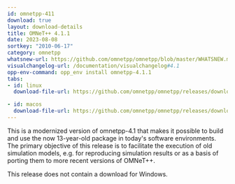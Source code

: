 ```yaml
---
id: omnetpp-411
download: true
layout: download-details
title: OMNeT++ 4.1.1
date: 2023-08-08
sortkey: "2010-06-17"
category: omnetpp
whatsnew-url: https://github.com/omnetpp/omnetpp/blob/master/WHATSNEW.md#omnet-411-august-2023
visualchangelog-url: /documentation/visualchangelog#4.1
opp-env-command: opp_env install omnetpp-4.1.1
tabs:
- id: linux
  download-file-url: https://github.com/omnetpp/omnetpp/releases/download/omnetpp-4.1.1/omnetpp-4.1.1-src.tgz

- id: macos
  download-file-url: https://github.com/omnetpp/omnetpp/releases/download/omnetpp-4.1.1/omnetpp-4.1.1-src.tgz
---
```


This is a modernized version of omnetpp-4.1 that makes it possible to build and use the now 13-year-old package in today's software environments. The primary objective of this release is to facilitate the execution of old simulation models, e.g. for reproducing simulation results or as a basis of porting them to more recent versions of OMNeT++.

This release does not contain a download for Windows.
